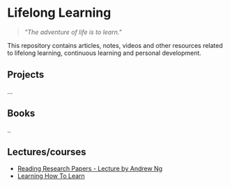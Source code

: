 # Lifelong Learning
> _"The adventure of life is to learn."_

This repository contains articles, notes, videos and other resources related to lifelong learning, continuous learning and personal development.

## Projects
...

## Books
..

## Lectures/courses
* [Reading Research Papers - Lecture by Andrew Ng](https://github.com/lucavh/lifelong-learning/blob/main/Ng%20Andrew%20-%20Reading%20Research%20Papers.md)
* [Learning How To Learn](https://www.coursera.org/learn/learning-how-to-learn)

